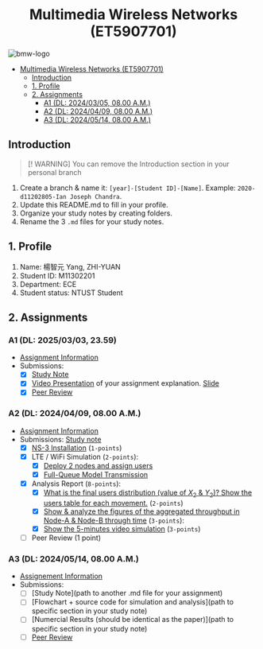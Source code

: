 # <center>Multimedia Wireless Networks (ET5907701)</center>

![bmw-logo](./assets/lab-logo.jpg)

- [Multimedia Wireless Networks (ET5907701)](#multimedia-wireless-networks-et5907701)
  - [Introduction](#introduction)
  - [1. Profile](#1-profile)
  - [2. Assignments](#2-assignments)
    - [A1 (DL: 2024/03/05, 08.00 A.M.)](#a1-dl-20240305-0800-am)
    - [A2 (DL: 2024/04/09, 08.00 A.M.)](#a2-dl-20240409-0800-am)
    - [A3 (DL: 2024/05/14, 08.00 A.M.)](#a3-dl-20240514-0800-am)

## Introduction

> [! WARNING]
> You can remove the Introduction section in your personal branch

1. Create a branch & name it: `[year]-[Student ID]-[Name]`. Example: `2020-d11202805-Ian Joseph Chandra`.
2. Update this README.md to fill in your profile.
3. Organize your study notes by creating folders.
4. Rename the 3 `.md` files for your study notes.

## 1. Profile

1. Name: 楊智元 Yang, ZHI-YUAN
2. Student ID: M11302201
3. Department: ECE
4. Student status: NTUST Student

## 2. Assignments

### A1 (DL: 2025/03/03, 23.59)

- [Assignment Information](https://github.com/bmw-ece-ntust/multimedia-wireless-network?tab=readme-ov-file#a1-deadline-35-0800-am)
- Submissions:
  - [x] [Study Note](https://github.com/bmw-ece-ntust/multimedia-wireless-networks/blob/2025-m11302201-yang-zhi-yuan/a1-M11302201-Yang_ZHI_YUAN.md)
  - [x] [Video Presentation](https://youtu.be/RXiG3igOxuw?si=jHhZVlrCHYRaYTe0) of your assignment explanation. [Slide](https://drive.google.com/file/d/15XFntVkqvcJzERV4c7_k3KHkzRmi6CAk/view?usp=sharing)
  - [x] [Peer Review](https://forms.gle/odfFSV2dWQgKTxMw5)

### A2 (DL: 2024/04/09, 08.00 A.M.)

- [Assignment Information](https://github.com/bmw-ece-ntust/multimedia-wireless-network?tab=readme-ov-file#a2-deadline-49-0800-am)
- Submissions: [Study note](a2-M11302201-Yang_ZHI_YANG.md)
  - [x] [NS-3 Installation](a2-M11302201-Yang_ZHI_YANG.md#page_facing_up-3-installation) (`1-points`)
  - [x] LTE / WiFi Simulation (`2-points`):
    - [x] [Deploy 2 nodes and assign users](a2-M11302201-Yang_ZHI_YANG.md#43-program-explanation-and-segment)
    - [x] [Full-Queue Model Transmission](a2-M11302201-Yang_ZHI_YANG.md#43-program-explanation-and-segment)
  - [x] Analysis Report (`8-points`):
    - [x] [What is the final users distribution (value of $X_2$ & $Y_2$)? Show the users table for each movement.](a2-M11302201-Yang_ZHI_YANG.md#43-program-explanation-and-segment) (`2-points`)
    - [x] [Show & analyze the figures of the aggregated throughput in Node-A & Node-B through time](a2-M11302201-Yang_ZHI_YANG.md#43-program-explanation-and-segment) (`3-points`):
    - [x] [Show the 5-minutes video simulation](https://youtu.be/4EM2yl1YBZ8) (`3-points`)
  - [ ] Peer Review (1 point)

### A3 (DL: 2024/05/14, 08.00 A.M.)

- [Assignement Information](https://github.com/bmw-ece-ntust/multimedia-wireless-network?tab=readme-ov-file#a3-deadline-514-0800-am)
- Submissions:
  - [ ] [Study Note](path to another .md file for your assignment)
  - [ ] [Flowchart + source code for simulation and analysis](path to specific section in your study note)
  - [ ] [Numercial Results (should be identical as the paper)](path to specific section in your study note)
  - [ ] [Peer Review](https://forms.gle/yVtjYqxZyRgcjbeE8)
